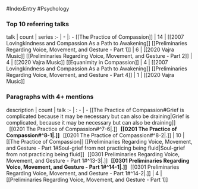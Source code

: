 #IndexEntry #Psychology

### Top 10 referring talks
talk | count | series
:- | - |: -
[[The Practice of Compassion]] | 14 | [[2007 Lovingkindness and Compassion As a Path to Awakening]]
[[Preliminaries Regarding Voice, Movement, and Gesture - Part 1]] | 6 | [[2020 Vajra Music]]
[[Preliminaries Regarding Voice, Movement, and Gesture - Part 2]] | 4 | [[2020 Vajra Music]]
[[Equanimity in Compassion]] | 4 | [[2007 Lovingkindness and Compassion As a Path to Awakening]]
[[Preliminaries Regarding Voice, Movement, and Gesture - Part 4]] | 1 | [[2020 Vajra Music]]

### Paragraphs with 4+ mentions
description | count | talk
:- | : - | -
[[The Practice of Compassion#Grief is complicated because it may be necessary but can also be draining\|Grief is complicated, because it may be necessary but can also be draining]] &nbsp;&nbsp;[[0201 The Practice of Compassion#^7-6\|.]] &nbsp; **[[0201 The Practice of Compassion#^8-1\|.]]** &nbsp; [[0201 The Practice of Compassion#^8-2\|.]] | 10 | [[The Practice of Compassion]]
[[Preliminaries Regarding Voice, Movement, and Gesture - Part 1#Soul-grief from not practicing being fluid\|Soul-grief from not practicing being fluid]] &nbsp;&nbsp;[[0301 Preliminaries Regarding Voice, Movement, and Gesture - Part 1#^13-3\|.]] &nbsp; **[[0301 Preliminaries Regarding Voice, Movement, and Gesture - Part 1#^14-1\|.]]** &nbsp; [[0301 Preliminaries Regarding Voice, Movement, and Gesture - Part 1#^14-2\|.]] | 4 | [[Preliminaries Regarding Voice, Movement, and Gesture - Part 1]]

